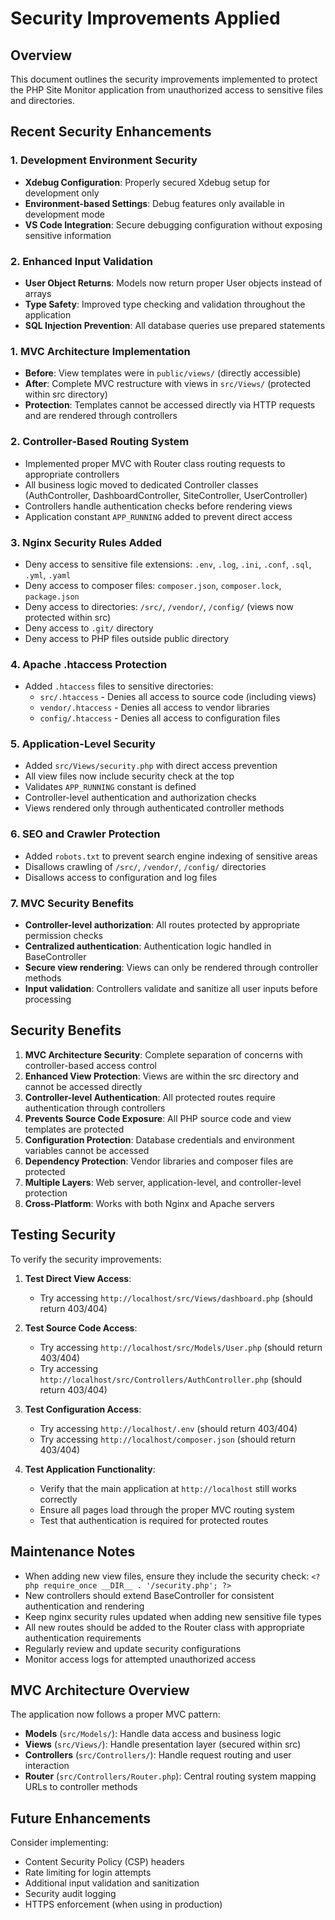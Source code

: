 # Security Improvements Applied

## Overview
This document outlines the security improvements implemented to protect the PHP Site Monitor application from unauthorized access to sensitive files and directories.

## Recent Security Enhancements

### 1. Development Environment Security
- **Xdebug Configuration**: Properly secured Xdebug setup for development only
- **Environment-based Settings**: Debug features only available in development mode
- **VS Code Integration**: Secure debugging configuration without exposing sensitive information

### 2. Enhanced Input Validation
- **User Object Returns**: Models now return proper User objects instead of arrays
- **Type Safety**: Improved type checking and validation throughout the application
- **SQL Injection Prevention**: All database queries use prepared statements

### 1. MVC Architecture Implementation
- **Before**: View templates were in `public/views/` (directly accessible)
- **After**: Complete MVC restructure with views in `src/Views/` (protected within src directory)
- **Protection**: Templates cannot be accessed directly via HTTP requests and are rendered through controllers

### 2. Controller-Based Routing System
- Implemented proper MVC with Router class routing requests to appropriate controllers
- All business logic moved to dedicated Controller classes (AuthController, DashboardController, SiteController, UserController)
- Controllers handle authentication checks before rendering views
- Application constant `APP_RUNNING` added to prevent direct access

### 3. Nginx Security Rules Added
- Deny access to sensitive file extensions: `.env`, `.log`, `.ini`, `.conf`, `.sql`, `.yml`, `.yaml`
- Deny access to composer files: `composer.json`, `composer.lock`, `package.json`
- Deny access to directories: `/src/`, `/vendor/`, `/config/` (views now protected within src)
- Deny access to `.git/` directory
- Deny access to PHP files outside public directory

### 4. Apache .htaccess Protection
- Added `.htaccess` files to sensitive directories:
  - `src/.htaccess` - Denies all access to source code (including views)
  - `vendor/.htaccess` - Denies all access to vendor libraries
  - `config/.htaccess` - Denies all access to configuration files

### 5. Application-Level Security
- Added `src/Views/security.php` with direct access prevention
- All view files now include security check at the top
- Validates `APP_RUNNING` constant is defined
- Controller-level authentication and authorization checks
- Views rendered only through authenticated controller methods

### 6. SEO and Crawler Protection
- Added `robots.txt` to prevent search engine indexing of sensitive areas
- Disallows crawling of `/src/`, `/vendor/`, `/config/` directories
- Disallows access to configuration and log files

### 7. MVC Security Benefits
- **Controller-level authorization**: All routes protected by appropriate permission checks
- **Centralized authentication**: Authentication logic handled in BaseController
- **Secure view rendering**: Views can only be rendered through controller methods
- **Input validation**: Controllers validate and sanitize all user inputs before processing

## Security Benefits

1. **MVC Architecture Security**: Complete separation of concerns with controller-based access control
2. **Enhanced View Protection**: Views are within the src directory and cannot be accessed directly
3. **Controller-level Authentication**: All protected routes require authentication through controllers
4. **Prevents Source Code Exposure**: All PHP source code and view templates are protected
5. **Configuration Protection**: Database credentials and environment variables cannot be accessed
6. **Dependency Protection**: Vendor libraries and composer files are protected
7. **Multiple Layers**: Web server, application-level, and controller-level protection
8. **Cross-Platform**: Works with both Nginx and Apache servers

## Testing Security

To verify the security improvements:

1. **Test Direct View Access**: 
   - Try accessing `http://localhost/src/Views/dashboard.php` (should return 403/404)
   
2. **Test Source Code Access**:
   - Try accessing `http://localhost/src/Models/User.php` (should return 403/404)
   - Try accessing `http://localhost/src/Controllers/AuthController.php` (should return 403/404)
   
3. **Test Configuration Access**:
   - Try accessing `http://localhost/.env` (should return 403/404)
   - Try accessing `http://localhost/composer.json` (should return 403/404)

4. **Test Application Functionality**:
   - Verify that the main application at `http://localhost` still works correctly
   - Ensure all pages load through the proper MVC routing system
   - Test that authentication is required for protected routes

## Maintenance Notes

- When adding new view files, ensure they include the security check: `<?php require_once __DIR__ . '/security.php'; ?>`
- New controllers should extend BaseController for consistent authentication and rendering
- Keep nginx security rules updated when adding new sensitive file types
- All new routes should be added to the Router class with appropriate authentication requirements
- Regularly review and update security configurations
- Monitor access logs for attempted unauthorized access

## MVC Architecture Overview

The application now follows a proper MVC pattern:
- **Models** (`src/Models/`): Handle data access and business logic
- **Views** (`src/Views/`): Handle presentation layer (secured within src)
- **Controllers** (`src/Controllers/`): Handle request routing and user interaction
- **Router** (`src/Controllers/Router.php`): Central routing system mapping URLs to controller methods

## Future Enhancements

Consider implementing:
- Content Security Policy (CSP) headers
- Rate limiting for login attempts
- Additional input validation and sanitization
- Security audit logging
- HTTPS enforcement (when using in production)
